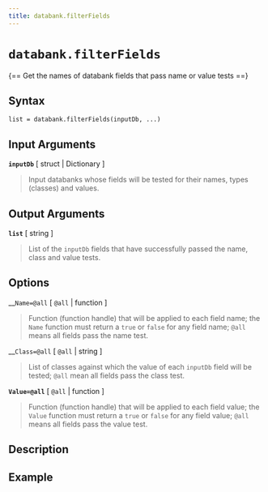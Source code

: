 ```yaml
---
title: databank.filterFields
---
```


# `databank.filterFields`

{== Get the names of databank fields that pass name or value tests ==}

## Syntax

    list = databank.filterFields(inputDb, ...)


## Input Arguments 

__`inputDb`__ [ struct | Dictionary ]
> 
> Input databanks whose fields will be tested for their names, types
> (classes) and values.
> 

## Output Arguments 

__`list`__ [ string ]
> 
> List of the `inputDb` fields that have successfully passed the name,
> class and value tests.
> 

## Options

__`Name=@all` [ `@all` | function ]
> 
> Function (function handle) that will be applied to each field name; the
> `Name` function must return a `true` or `false` for any field name;
> `@all` means all fields pass the name test.
> 

__`Class=@all` [ `@all` | string ]
> 
> 
> List of classes against which the value of each `inputDb` field will be
> tested; `@all` mean all fields pass the class test.
> 

__`Value=@all`__ [ `@all` | function ]
> 
> Function (function handle) that will be applied to each field value; the
> `Value` function must return a `true` or `false` for any field value;
> `@all` means all fields pass the value test.
> 

## Description


## Example

